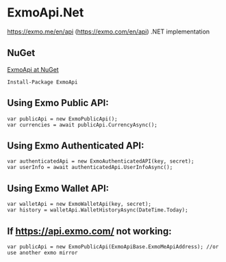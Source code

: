 # ExmoApi.Net
https://exmo.me/en/api (https://exmo.com/en/api) .NET implementation

## NuGet
[ExmoApi at NuGet](https://www.nuget.org/packages/ExmoApi)

    Install-Package ExmoApi
    
    
 Using Exmo Public API:
----------------------
    var publicApi = new ExmoPublicApi();
    var currencies = await publicApi.CurrencyAsync();

Using Exmo Authenticated API:
-----------------------------
    var authenticatedApi = new ExmoAuthenticatedAPI(key, secret);
    var userInfo = await authenticatedApi.UserInfoAsync();

Using Exmo Wallet API:
----------------------
    var walletApi = new ExmoWalletApi(key, secret);
    var history = walletApi.WalletHistoryAsync(DateTime.Today);

If https://api.exmo.com/ not working:
------------------------------------
    var publicApi = new ExmoPublicApi(ExmoApiBase.ExmoMeApiAddress); //or use another exmo mirror
